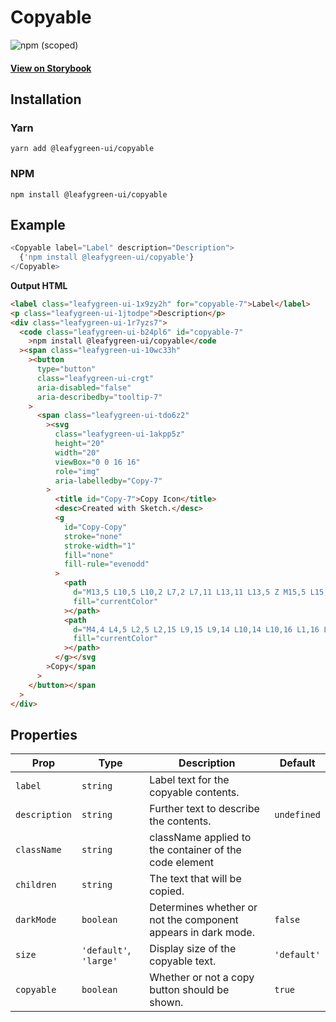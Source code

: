 # Copyable

![npm (scoped)](https://img.shields.io/npm/v/@leafygreen-ui/copyable.svg)

#### [View on Storybook](https://mongodb.github.io/leafygreen-ui/?path=/story/copyable--default)

## Installation

### Yarn

```shell
yarn add @leafygreen-ui/copyable
```

### NPM

```shell
npm install @leafygreen-ui/copyable
```

## Example

```js
<Copyable label="Label" description="Description">
  {'npm install @leafygreen-ui/copyable'}
</Copyable>
```

**Output HTML**

```html
<label class="leafygreen-ui-1x9zy2h" for="copyable-7">Label</label>
<p class="leafygreen-ui-1jtodpe">Description</p>
<div class="leafygreen-ui-1r7yzs7">
  <code class="leafygreen-ui-b24pl6" id="copyable-7"
    >npm install @leafygreen-ui/copyable</code
  ><span class="leafygreen-ui-10wc33h"
    ><button
      type="button"
      class="leafygreen-ui-crgt"
      aria-disabled="false"
      aria-describedby="tooltip-7"
    >
      <span class="leafygreen-ui-tdo6z2"
        ><svg
          class="leafygreen-ui-1akpp5z"
          height="20"
          width="20"
          viewBox="0 0 16 16"
          role="img"
          aria-labelledby="Copy-7"
        >
          <title id="Copy-7">Copy Icon</title>
          <desc>Created with Sketch.</desc>
          <g
            id="Copy-Copy"
            stroke="none"
            stroke-width="1"
            fill="none"
            fill-rule="evenodd"
          >
            <path
              d="M13,5 L10,5 L10,2 L7,2 L7,11 L13,11 L13,5 Z M15,5 L15,13 L5,13 L5,0 L10,0 L15,5 Z"
              fill="currentColor"
            ></path>
            <path
              d="M4,4 L4,5 L2,5 L2,15 L9,15 L9,14 L10,14 L10,16 L1,16 L1,4 L4,4 Z"
              fill="currentColor"
            ></path>
          </g></svg
        >Copy</span
      >
    </button></span
  >
</div>
```

## Properties

| Prop          | Type                   | Description                                                   | Default     |
| ------------- | ---------------------- | ------------------------------------------------------------- | ----------- |
| `label`       | `string`               | Label text for the copyable contents.                         |             |
| `description` | `string`               | Further text to describe the contents.                        | `undefined` |
| `className`   | `string`               | className applied to the container of the code element        |             |
| `children`    | `string`               | The text that will be copied.                                 |             |
| `darkMode`    | `boolean`              | Determines whether or not the component appears in dark mode. | `false`     |
| `size`        | `'default'`, `'large'` | Display size of the copyable text.                            | `'default'` |
| `copyable`    | `boolean`              | Whether or not a copy button should be shown.                 | `true`      |
